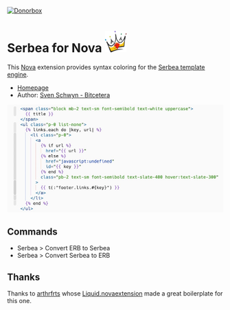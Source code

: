[![Donorbox](https://img.shields.io/badge/donate-on_donorbox-yellow.svg)](https://donorbox.org/bitcetera)

# Serbea for Nova <img src="https://github.com/svoop/Serbea.novaextension/blob/main/extension.svg?raw=true" alt="Serbea logo" width="50" height="50">

This [Nova](https://nova.app) extension provides syntax coloring for the [Serbea template engine](https://www.serbea.dev/).

* [Homepage](https://github.com/svoop/Serbea.novaextension)
* Author: [Sven Schwyn - Bitcetera](https://bitcetera.com)

![Serbea file in Nova editor](https://github.com/svoop/Serbea.novaextension/blob/main/preview.jpg?raw=true)

## Commands

* Serbea > Convert ERB to Serbea
* Serbea > Convert Serbea to ERB

## Thanks

Thanks to [arthrfrts](https://github.com/arthrfrts) whose [Liquid.novaextension](https://github.com/arthrfrts/Liquid.novaextension) made a great boilerplate for this one.
